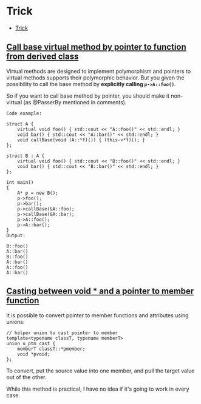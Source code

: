 # Trick

- [Trick](#trick)

## [Call base virtual method by pointer to function from derived class](https://stackoverflow.com/a/48082503)

Virtual methods are designed to implement polymorphism and pointers to virtual methods supports their polymorphic behavior. But you given the possibility to call the base method by **explicitly calling `p->A::foo()`**.

So if you want to call base method by pointer, you should make it non-virtual (as @PasserBy mentioned in comments).

    Code example:

    struct A {
        virtual void foo() { std::cout << "A::foo()" << std::endl; }
        void bar() { std::cout << "A::bar()" << std::endl; }
        void callBase(void (A::*f)()) { (this->*f)(); }
    };

    struct B : A {
        virtual void foo() { std::cout << "B::foo()" << std::endl; }
        void bar() { std::cout << "B::bar()" << std::endl; }
    };

    int main()
    {
        A* p = new B();
        p->foo();
        p->bar();
        p->callBase(&A::foo);
        p->callBase(&A::bar);
        p->A::foo();
        p->A::bar();
    }
    Output:

    B::foo()
    A::bar()
    B::foo()
    A::bar()
    A::foo()
    A::bar()

## [Casting between void * and a pointer to member function](https://stackoverflow.com/a/7139664)

It is possible to convert pointer to member functions and attributes using unions:

    // helper union to cast pointer to member
    template<typename classT, typename memberT>
    union u_ptm_cast {
        memberT classT::*pmember;
        void *pvoid;
    };

To convert, put the source value into one member, and pull the target value out of the other.

While this method is practical, I have no idea if it's going to work in every case.
